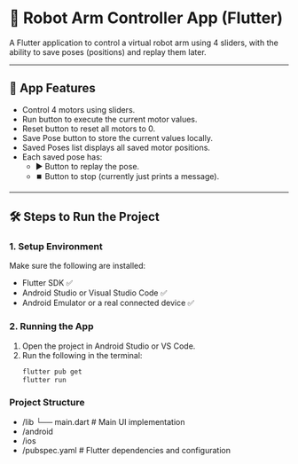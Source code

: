# 🤖 Robot Arm Controller App (Flutter)

A Flutter application to control a virtual robot arm using 4 sliders, with the ability to save poses (positions) and replay them later.

---

## 📱 App Features

- Control 4 motors using sliders.
- Run button to execute the current motor values.
- Reset button to reset all motors to 0.
- Save Pose button to store the current values locally.
- Saved Poses list displays all saved motor positions.
- Each saved pose has:
  - ▶️ Button to replay the pose.
  - ⏹️ Button to stop (currently just prints a message).

---

## 🛠️ Steps to Run the Project

### 1. Setup Environment
Make sure the following are installed:
- Flutter SDK ✅  
- Android Studio or Visual Studio Code ✅  
- Android Emulator or a real connected device ✅  

### 2. Running the App
1. Open the project in Android Studio or VS Code.  
2. Run the following in the terminal:
   ```bash
   flutter pub get
   flutter run
  ### Project Structure
  - /lib
     └── main.dart         # Main UI implementation
- /android
- /ios
- /pubspec.yaml           # Flutter dependencies and configuration

